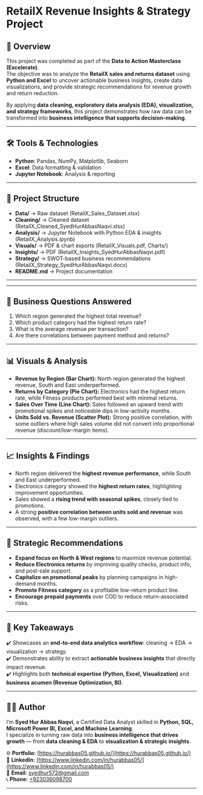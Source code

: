 # RetailX Revenue Insights & Strategy Project  

## 📌 Overview  
This project was completed as part of the **Data to Action Masterclass (Excelerate)**.  
The objective was to analyze the **RetailX sales and returns dataset** using **Python and Excel** to uncover actionable business insights, create data visualizations, and provide strategic recommendations for revenue growth and return reduction.  

By applying **data cleaning, exploratory data analysis (EDA), visualization, and strategy frameworks**, this project demonstrates how raw data can be transformed into **business intelligence that supports decision-making**.  

---

## 🛠 Tools & Technologies  
- **Python**: Pandas, NumPy, Matplotlib, Seaborn  
- **Excel**: Data formatting & validation  
- **Jupyter Notebook**: Analysis & reporting  

---

## 📂 Project Structure  

- **Data/** → Raw dataset (RetailX_Sales_Dataset.xlsx)  
- **Cleaning/** → Cleaned dataset (RetailX_Cleaned_SyedHurAbbasNaqvi.xlsx)  
- **Analysis/** → Jupyter Notebook with Python EDA & insights (RetailX_Analysis.ipynb)  
- **Visuals/** → PDF & chart exports (RetailX_Visuals.pdf, Charts/)  
- **Insights/** → PDF (RetailX_Insights_SyedHurAbbasNaqvi.pdf) 
- **Strategy/** → SWOT-based business recommendations (RetailX_Strategy_SyedHurAbbasNaqvi.docx)  
- **README.md** → Project documentation  

---


---

## 🔎 Business Questions Answered  
1. Which region generated the highest total revenue?  
2. Which product category had the highest return rate?  
3. What is the average revenue per transaction?  
4. Are there correlations between payment method and returns?  

---

## 📊 Visuals & Analysis  
- **Revenue by Region (Bar Chart):** North region generated the highest revenue, South and East underperformed.  
- **Returns by Category (Pie Chart):** Electronics had the highest return rate, while Fitness products performed best with minimal returns.  
- **Sales Over Time (Line Chart):** Sales followed an upward trend with promotional spikes and noticeable dips in low-activity months.  
- **Units Sold vs. Revenue (Scatter Plot):** Strong positive correlation, with some outliers where high sales volume did not convert into proportional revenue (discount/low-margin items).  

---

## 📈 Insights & Findings  
- North region delivered the **highest revenue performance**, while South and East underperformed.  
- Electronics category showed the **highest return rates**, highlighting improvement opportunities.  
- Sales showed a **rising trend with seasonal spikes**, closely tied to promotions.  
- A strong **positive correlation between units sold and revenue** was observed, with a few low-margin outliers.  

---

## 🎯 Strategic Recommendations  
- **Expand focus on North & West regions** to maximize revenue potential.  
- **Reduce Electronics returns** by improving quality checks, product info, and post-sale support.  
- **Capitalize on promotional peaks** by planning campaigns in high-demand months.  
- **Promote Fitness category** as a profitable low-return product line.  
- **Encourage prepaid payments** over COD to reduce return-associated risks.  

---

## 🚀 Key Takeaways  
✔️ Showcases an **end-to-end data analytics workflow**: cleaning → EDA → visualization → strategy.  
✔️ Demonstrates ability to extract **actionable business insights** that directly impact revenue.  
✔️ Highlights both **technical expertise (Python, Excel, Visualization)** and **business acumen (Revenue Optimization, BI)**.  

---

## 🙋‍♂️ Author

I’m **Syed Hur Abbas Naqvi**, a Certified Data Analyst skilled in **Python, SQL, Microsoft Power BI, Excel, and Machine Learning**.  
I specialize in turning raw data into **business intelligence that drives growth** — from **data cleaning & EDA** to **visualization & strategic insights**.

🌐 **Portfolio:** [https://hurabbas05.github.io/](https://hurabbas05.github.io/)  
🔗 **LinkedIn:**  [https://www.linkedin.com/in/hurabbas05/](https://www.linkedin.com/in/hurabbas05/)  
📧 **Email:**     [syedhur572@gmail.com](mailto:syedhur572@gmail.com)  
📞 **Phone:**     [+923036098700](tel:+923036098700)

---
